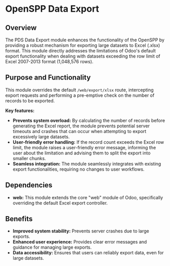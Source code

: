 # OpenSPP Data Export

## Overview

The PDS Data Export module enhances the functionality of the OpenSPP by providing a robust mechanism for exporting large datasets to Excel (.xlsx) format. This module directly addresses the limitations of Odoo's default export functionality when dealing with datasets exceeding the row limit of Excel 2007-2013 format (1,048,576 rows). 

## Purpose and Functionality

This module overrides the default `/web/export/xlsx` route, intercepting export requests and performing a pre-emptive check on the number of records to be exported. 

**Key features:**

* **Prevents system overload:** By calculating the number of records before generating the Excel report, the module prevents potential server timeouts and crashes that can occur when attempting to export excessively large datasets.
* **User-friendly error handling:**  If the record count exceeds the Excel row limit, the module raises a user-friendly error message, informing the user about the limitation and advising them to split the export into smaller chunks.
* **Seamless integration:**  The module seamlessly integrates with existing export functionalities, requiring no changes to user workflows. 

## Dependencies

* **web:** This module extends the core "web" module of Odoo, specifically overriding the default Excel export controller.

## Benefits

* **Improved system stability:**  Prevents server crashes due to large exports.
* **Enhanced user experience:** Provides clear error messages and guidance for managing large exports.
* **Data accessibility:** Ensures that users can reliably export data, even for large datasets. 
